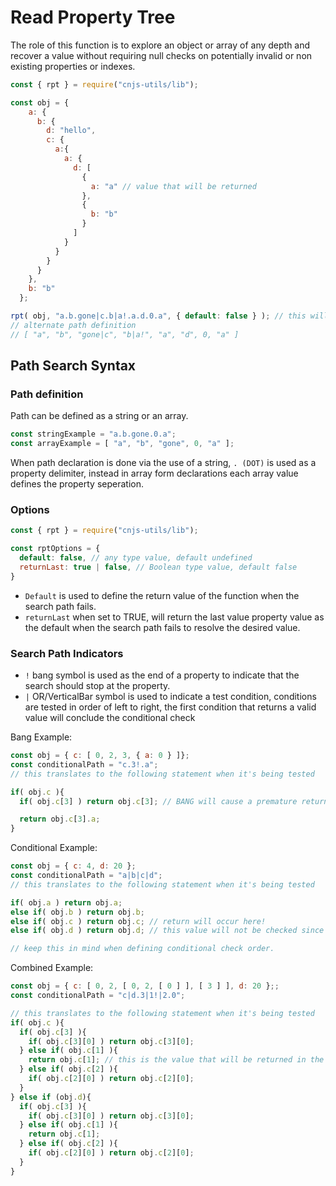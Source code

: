 # Read Property Tree

The role of this function is to explore an object or array of any depth and recover a value without requiring null checks on potentially invalid or non existing properties or indexes.

```js
const { rpt } = require("cnjs-utils/lib");

const obj = {
    a: {
      b: {
        d: "hello",
        c: {
          a:{
            a: {
              d: [
                {
                  a: "a" // value that will be returned
                },
                {
                  b: "b"
                }
              ]
            }
          }
        }
      }
    },
    b: "b"
  };

rpt( obj, "a.b.gone|c.b|a!.a.d.0.a", { default: false } ); // this will return the value "a" in the end
// alternate path definition
// [ "a", "b", "gone|c", "b|a!", "a", "d", 0, "a" ]
```

## Path Search Syntax

### Path definition
Path can be defined as a string or an array.

```js
const stringExample = "a.b.gone.0.a";
const arrayExample = [ "a", "b", "gone", 0, "a" ];
```

When path declaration is done via the use of a string, `. (DOT)` is used as a property delimiter, instead in array form declarations each array value defines the property seperation.

### Options

```js
const { rpt } = require("cnjs-utils/lib");

const rptOptions = {
  default: false, // any type value, default undefined
  returnLast: true | false, // Boolean type value, default false
}
```

- `Default` is used to define the return value of the function when the search path fails.
- `returnLast` when set to TRUE, will return the last value property value as the default when the search path fails to resolve the desired value.

### Search Path Indicators

- `!` bang symbol is used as the end of a property to indicate that the search should stop at the property.
- `|` OR/VerticalBar symbol  is used to indicate a test condition, conditions are tested in order of left to right, the first condition that returns a valid value will conclude the conditional check

Bang Example:
```js
const obj = { c: [ 0, 2, 3, { a: 0 } ]};
const conditionalPath = "c.3!.a";
// this translates to the following statement when it's being tested

if( obj.c ){
  if( obj.c[3] ) return obj.c[3]; // BANG will cause a premature return this can be very powerful in combinations with conditionals

  return obj.c[3].a;
}
```

Conditional Example:
```js
const obj = { c: 4, d: 20 };
const conditionalPath = "a|b|c|d";
// this translates to the following statement when it's being tested

if( obj.a ) return obj.a;
else if( obj.b ) return obj.b;
else if( obj.c ) return obj.c; // return will occur here! 
else if( obj.d ) return obj.d; // this value will not be checked since a valid return was found prior

// keep this in mind when defining conditional check order.
```

Combined Example:
```js
const obj = { c: [ 0, 2, [ 0, 2, [ 0 ] ], [ 3 ] ], d: 20 };;
const conditionalPath = "c|d.3|1!|2.0";

// this translates to the following statement when it's being tested
if( obj.c ){
  if( obj.c[3] ){
    if( obj.c[3][0] ) return obj.c[3][0];
  } else if( obj.c[1] ){
    return obj.c[1]; // this is the value that will be returned in the end based on the demo "obj"
  } else if( obj.c[2] ){
    if( obj.c[2][0] ) return obj.c[2][0];
  }
} else if (obj.d){
  if( obj.c[3] ){
    if( obj.c[3][0] ) return obj.c[3][0];
  } else if( obj.c[1] ){
    return obj.c[1];
  } else if( obj.c[2] ){
    if( obj.c[2][0] ) return obj.c[2][0];
  }
}
```
